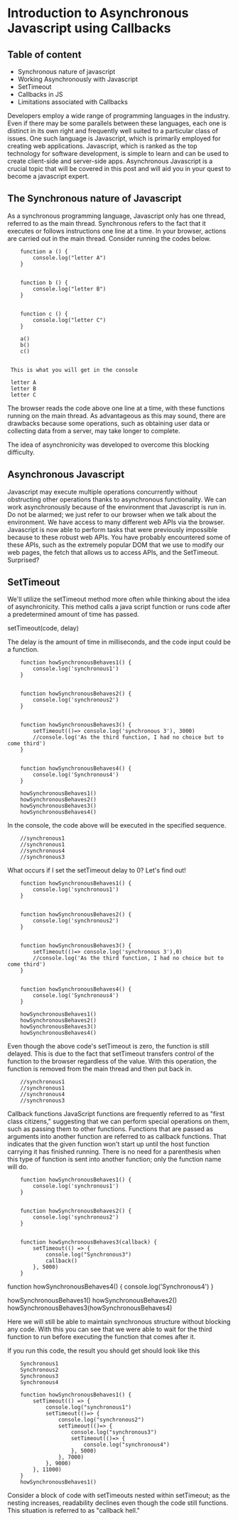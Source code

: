 # Introduction to Asynchronous Javascript using Callbacks

## Table of content
- Synchronous nature of javascript
- Working Asynchronously with Javascript
- SetTimeout
- Callbacks in JS
- Limitations associated with Callbacks

Developers employ a wide range of programming languages in the industry. Even if there may be some parallels between these languages, each one is distinct in its own right and frequently well suited to a particular class of issues. One such language is Javascript, which is primarily employed for creating web applications. Javascript, which is ranked as the top technology for software development, is simple to learn and can be used to create client-side and server-side apps. Asynchronous Javascript is a crucial topic that will be covered in this post and will aid you in your quest to become a javascript expert.

## The Synchronous nature of Javascript

As a synchronous programming language, Javascript only has one thread, referred to as the main thread. Synchronous refers to the fact that it executes or follows instructions one line at a time. In your browser, actions are carried out in the main thread.  Consider running the codes below.

```
    function a () {
        console.log("letter A")
    }
    
    
    function b () {
        console.log("letter B")
    }
    
    
    function c () {
        console.log("letter C")
    }
    
    a()
    b()
    c()
 

 This is what you will get in the console

 letter A
 letter B
 letter C

 ```


The browser reads the code above one line at a time, with these functions running on the main thread. As advantageous as this may sound, there are drawbacks because some operations, such as obtaining user data or collecting data from a server, may take longer to complete.

The idea of asynchronicity was developed to overcome this blocking difficulty.


## Asynchronous Javascript
Javascript may execute multiple operations concurrently without obstructing other operations thanks to asynchronous functionality. We can work asynchronously because of the environment that Javascript is run in. Do not be alarmed; we just refer to our browser when we talk about the environment. We have access to many different web APIs via the browser. Javascript is now able to perform tasks that were previously impossible because to these robust web APIs. You have probably encountered some of these APIs, such as the extremely popular DOM that we use to modify our web pages, the fetch that allows us to access APIs, and the SetTimeout. Surprised? 

## SetTimeout
We'll utilize the setTimeout method more often while thinking about the idea of asynchronicity. This method calls a java script function or runs code after a predetermined amount of time has passed.

setTimeout(code, delay)

The delay is the amount of time in milliseconds, and the code input could be a function.



``` 
    function howSynchronousBehaves1() {
        console.log('synchronous1')
    }
    
    
    function howSynchronousBehaves2() {
        console.log('synchronous2')
    }
    
    
    function howSynchronousBehaves3() {
        setTimeout(()=> console.log('synchronous 3'), 3000)
        //console.log('As the third function, I had no choice but to come third')
    }
    
    
    function howSynchronousBehaves4() {
        console.log('Synchronous4')
    }
    
    howSynchronousBehaves1()
    howSynchronousBehaves2()
    howSynchronousBehaves3()
    howSynchronousBehaves4()
```

In the console, the code above will be executed in  the specified sequence.
```
    //synchronous1
    //synchronous1
    //synchronous4
    //synchronous3
 ```


What occurs if I set the setTimeout delay to 0? Let's find out!

```    
    function howSynchronousBehaves1() {
        console.log('synchronous1')
    }
    
    
    function howSynchronousBehaves2() {
        console.log('synchronous2')
    }
 
 
    function howSynchronousBehaves3() {
        setTimeout(()=> console.log('synchronous 3'),0)
        //console.log('As the third function, I had no choice but to come third')
    }
    
    
    function howSynchronousBehaves4() {
        console.log('Synchronous4')
    }
    
    howSynchronousBehaves1()
    howSynchronousBehaves2()
    howSynchronousBehaves3()
    howSynchronousBehaves4()
```

Even though the above code's setTimeout is zero, the function is still delayed. This is due to the fact that setTimeout transfers control of the function to the browser regardless of the value. With this operation, the function is removed from the main thread and then put back in.
```
    //synchronous1
    //synchronous1
    //synchronous4
    //synchronous3
``` 


Callback functions
JavaScript functions are frequently referred to as "first class citizens," suggesting that we can perform special operations on them, such as passing them to other functions.
Functions that are passed as arguments into another function are referred to as callback functions. That indicates that the given function won't start up until the host function carrying it has finished running. There is no need for a parenthesis when this type of function is sent into another function; only the function name will do.



``` 
    function howSynchronousBehaves1() {
        console.log('synchronous1')
    }
    
    
    function howSynchronousBehaves2() {
        console.log('synchronous2')
    }
    
    
    function howSynchronousBehaves3(callback) {
        setTimeout(() => {
            console.log("Synchronous3")
            callback()
        }, 5000)
    }
```   
 
 
function howSynchronousBehaves4() {
    console.log('Synchronous4')
}
 
howSynchronousBehaves1()
howSynchronousBehaves2()
howSynchronousBehaves3(howSynchronousBehaves4)
 
 
 


Here we will still be able to maintain synchronous structure without blocking any code. With this you can see that we were able to wait for the third function to run before executing the function that comes after it.

If you run this code, the result you should get should look like this

```
    Synchronous1
    Synchronous2
    Synchronous3
    Synchronous4
 ```




``` 
    function howSynchronousBehaves1() {
        setTimeout(() => {
            console.log("synchronous1")
            setTimeout(()=> {
                console.log("synchronous2")
                setTimeout(()=> {
                    console.log("synchronous3")
                    setTimeout(()=> {
                        console.log("synchronous4")
                    }, 5000)
                }, 7000)
            }, 9000)
        }, 11000)
    }
    howSynchronousBehaves1()
```

Consider a block of code with setTimeouts nested within setTimeout; as the nesting increases, readability declines even though the code still functions. This situation is referred to as "callback hell."
